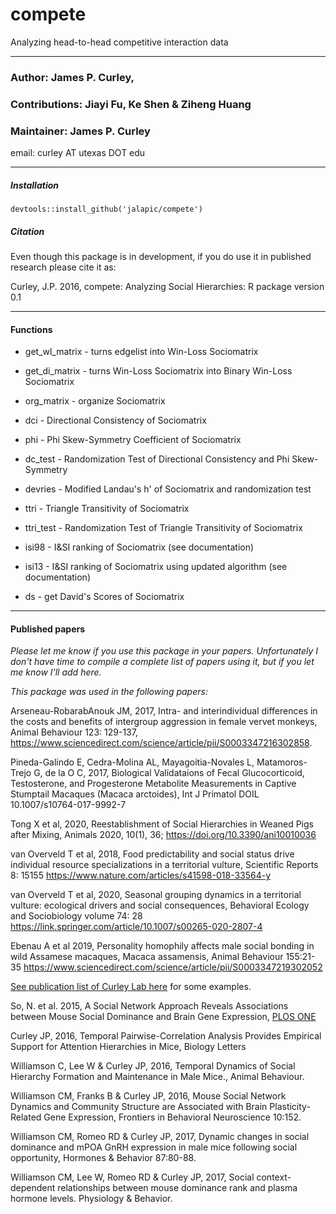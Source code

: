 # compete
Analyzing head-to-head competitive interaction data


-----
### Author: James P. Curley, 
### Contributions: Jiayi Fu, Ke Shen & Ziheng Huang
### Maintainer: James P. Curley
email:  curley AT utexas DOT edu



-----
##### Installation
```
devtools::install_github('jalapic/compete')
```


##### Citation
Even though this package is in development, if you do use it in published research please cite it as:

Curley, J.P.  2016, compete: Analyzing Social Hierarchies: R package version 0.1


------

#### Functions

- get_wl_matrix - turns edgelist into Win-Loss Sociomatrix
- get_di_matrix - turns Win-Loss Sociomatrix into Binary Win-Loss Sociomatrix
- org_matrix - organize Sociomatrix

- dci - Directional Consistency of Sociomatrix
- phi - Phi Skew-Symmetry Coefficient of Sociomatrix
- dc_test - Randomization Test of Directional Consistency and Phi Skew-Symmetry
- devries - Modified Landau's h' of Sociomatrix and randomization test
- ttri - Triangle Transitivity of Sociomatrix
- ttri_test - Randomization Test of Triangle Transitivity of Sociomatrix
- isi98 - I&SI ranking of Sociomatrix (see documentation)
- isi13 - I&SI ranking of Sociomatrix using updated algorithm (see documentation)
- ds - get David's Scores of Sociomatrix




------

#### Published papers

_Please let me know if you use this package in your papers. Unfortunately I don't have time to compile a complete list of papers using it, but if you let me know I'll add here._

_This package was used in the following papers:_


Arseneau-RobarabAnouk JM, 2017, Intra- and interindividual differences in the costs and benefits of intergroup aggression in female vervet monkeys, Animal Behaviour 123: 129-137, https://www.sciencedirect.com/science/article/pii/S0003347216302858.

Pineda-Galindo E, Cedra-Molina AL, Mayagoitia-Novales L, Matamoros-Trejo G, de la O C, 2017, Biological Validataions of Fecal Glucocorticoid, Testosterone, and Progesterone Metabolite Measurements in Captive Stumptail Macaques (Macaca arctoides), Int J Primatol DOIL 10.1007/s10764-017-9992-7

Tong X et al, 2020, Reestablishment of Social Hierarchies in Weaned Pigs after Mixing, Animals 2020, 10(1), 36; https://doi.org/10.3390/ani10010036

van Overveld T et al, 2018,  Food predictability and social status drive individual resource specializations in a territorial vulture, Scientific Reports 8: 15155  https://www.nature.com/articles/s41598-018-33564-y

van Overveld T et al, 2020, Seasonal grouping dynamics in a territorial vulture: ecological drivers and social consequences, Behavioral Ecology and Sociobiology volume 74: 28 https://link.springer.com/article/10.1007/s00265-020-2807-4

Ebenau A et al 2019, Personality homophily affects male social bonding in wild Assamese macaques, Macaca assamensis,  Animal Behaviour 155:21-35 https://www.sciencedirect.com/science/article/pii/S0003347219302052


[See publication list of Curley Lab here](https://labs.la.utexas.edu/curley/publications/) for some examples.

So, N. et al. 2015, A Social Network Approach Reveals Associations between Mouse Social Dominance and Brain Gene Expression,  <a href="http://journals.plos.org/plosone/article?id=10.1371/journal.pone.0134509" target="_blank">PLOS ONE</a>

Curley JP, 2016, Temporal Pairwise-Correlation Analysis Provides Empirical Support for Attention Hierarchies in Mice, Biology Letters

Williamson C, Lee W & Curley JP, 2016, Temporal Dynamics of Social Hierarchy Formation and Maintenance in Male Mice., Animal Behaviour.

Williamson CM, Franks B & Curley JP, 2016, Mouse Social Network Dynamics and Community Structure are Associated with Brain Plasticity-Related Gene Expression, Frontiers in Behavioral Neuroscience 10:152.

Williamson CM, Romeo RD & Curley JP, 2017, Dynamic changes in social dominance and mPOA GnRH expression in male mice following social opportunity, Hormones & Behavior 87:80-88. 

Williamson CM, Lee W, Romeo RD & Curley JP, 2017, Social context-dependent relationships between mouse dominance rank and plasma hormone levels. Physiology & Behavior.


<br>
<br>
